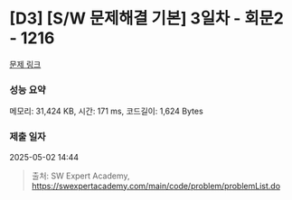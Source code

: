 # [D3] [S/W 문제해결 기본] 3일차 - 회문2 - 1216 

[문제 링크](https://swexpertacademy.com/main/code/problem/problemDetail.do?contestProbId=AV14Rq5aABUCFAYi) 

### 성능 요약

메모리: 31,424 KB, 시간: 171 ms, 코드길이: 1,624 Bytes

### 제출 일자

2025-05-02 14:44



> 출처: SW Expert Academy, https://swexpertacademy.com/main/code/problem/problemList.do
